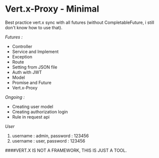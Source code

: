 # Vert.x-Proxy - Minimal
Best practice vert.x sync with all futures (without CompletableFuture, i still don't know how to use that).

*Futures :*
- Controller
- Service and Implement
- Exception
- Route
- Setting from JSON file
- Auth with JWT
- Model
- Promise and Future
- Vert.x-Proxy


*Ongoing :*
- Creating user model
- Creating authorization login
- Rule in request api

*User*
1. username : admin, password : 123456
2. username : user, password : 123456

####VERT.X IS NOT A FRAMEWORK, THIS IS JUST A TOOL.
